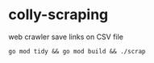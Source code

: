 # colly-scraping
web crawler save links on CSV file

```
go mod tidy && go mod build && ./scrap
```
